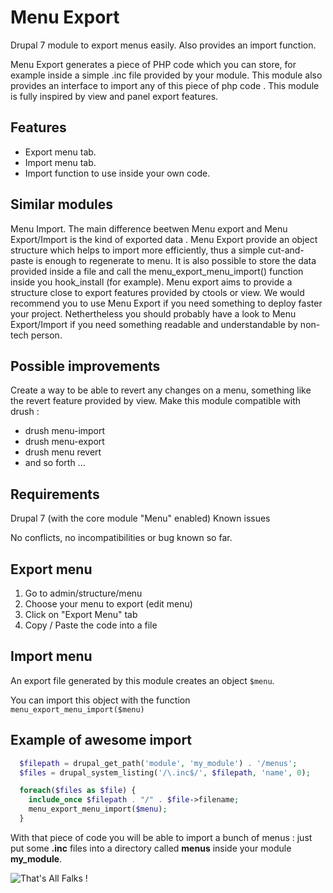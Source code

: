 Menu Export
==================

Drupal 7 module to export menus easily. Also provides an import function.

Menu Export generates a piece of PHP code which you can store, for example inside a simple .inc file provided by your module. This module also provides an interface to import any of this piece of php code . This module is fully inspired by view and panel export features.

Features
-----------

* Export menu tab.
* Import menu tab.
* Import function to use inside your own code.

Similar modules
-----------

Menu Import. The main difference beetwen Menu export and Menu Export/Import is the kind of exported data . Menu Export provide an object structure which helps to import more efficiently, thus a simple cut-and-paste is enough to regenerate to menu. It is also possible to store the data provided inside a file and call the menu_export_menu_import() function inside you hook_install (for example). Menu export aims to provide a structure close to export features provided by ctools or view.
We would recommend you to use Menu Export if you need something to deploy faster your project. Nethertheless you should probably have a look to Menu Export/Import if you need something readable and understandable by non-tech person.

Possible improvements
-----------

Create a way to be able to revert any changes on a menu, something like the revert feature provided by view.
Make this module compatible with drush :
* drush menu-import
* drush menu-export
* drush menu revert
* and so forth ...

Requirements
-----------

Drupal 7 (with the core module "Menu" enabled)
Known issues

No conflicts, no incompatibilities or bug known so far.

Export menu
-----------

1. Go to admin/structure/menu
2. Choose your menu to export (edit menu)
3. Click on "Export Menu" tab
4. Copy / Paste the code into a file
 
Import menu
-----------

An export file generated by this module creates an object `$menu`.

You can import this object with the function `menu_export_menu_import($menu)`

Example of awesome import
-------------------------

```php
  $filepath = drupal_get_path('module', 'my_module') . '/menus';
  $files = drupal_system_listing('/\.inc$/', $filepath, 'name', 0);

  foreach($files as $file) {
    include_once $filepath . "/" . $file->filename;
    menu_export_menu_import($menu);
  }
```

With that piece of code you will be able to import a bunch of menus : just
put some **.inc** files into a directory called **menus** inside your
module **my_module**.

![That's All Falks !](http://goo.gl/EOidtZ)
